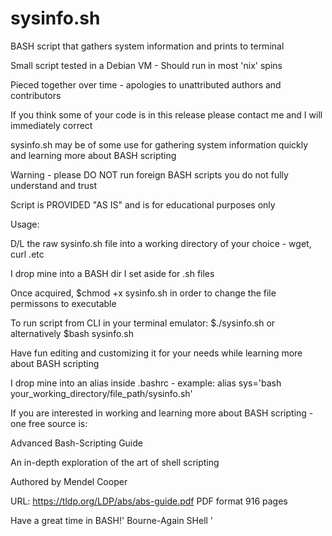 # sysinfo.sh

BASH script that gathers system information and prints to terminal

Small script tested in a Debian VM - Should run in most 'nix' spins

Pieced together over time - apologies to unattributed authors and contributors 

If you think some of your code is in this release please contact me and I will immediately correct 

sysinfo.sh may be of some use for gathering system information quickly and learning more about BASH scripting 

Warning - please DO NOT run foreign BASH scripts you do not fully understand and trust

Script is PROVIDED "AS IS" and is for educational purposes only


Usage:

D/L the raw sysinfo.sh file into a working directory of your choice - wget, curl .etc

I drop mine into a BASH dir I set aside for .sh files

Once acquired, $chmod +x sysinfo.sh in order to change the file permissons to executable

To run script from CLI in your terminal emulator: $./sysinfo.sh or alternatively $bash sysinfo.sh 

Have fun editing and customizing it for your needs while learning more about BASH scripting

I drop mine into an alias inside .bashrc - example: alias sys='bash your_working_directory/file_path/sysinfo.sh' 

If you are interested in working and learning more about BASH scripting - one free source is:

Advanced Bash-Scripting Guide

An in-depth exploration of the art of shell scripting

Authored by Mendel Cooper

URL: https://tldp.org/LDP/abs/abs-guide.pdf   PDF format 916 pages


Have a great time in BASH!' Bourne-Again SHell '

